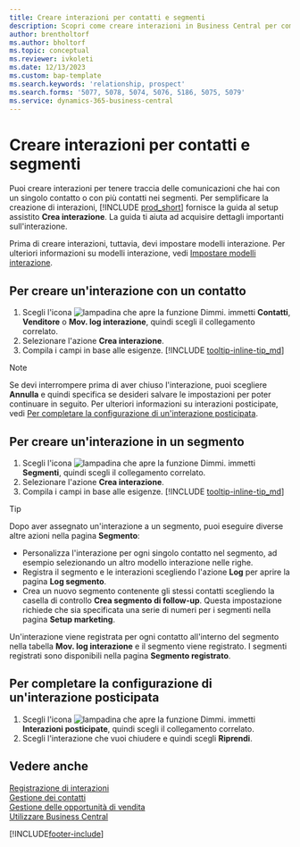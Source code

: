 ```yaml
---
title: Creare interazioni per contatti e segmenti
description: Scopri come creare interazioni in Business Central per comunicazioni intercorse con contatti e segmenti.
author: brentholtorf
ms.author: bholtorf
ms.topic: conceptual
ms.reviewer: ivkoleti
ms.date: 12/13/2023
ms.custom: bap-template
ms.search.keywords: 'relationship, prospect'
ms.search.forms: '5077, 5078, 5074, 5076, 5186, 5075, 5079'
ms.service: dynamics-365-business-central
---
```

# Creare interazioni per contatti e segmenti

Puoi creare interazioni per tenere traccia delle comunicazioni che hai con un singolo contatto o con più contatti nei segmenti. Per semplificare la creazione di interazioni, [!INCLUDE [prod_short](includes/prod_short.md)] fornisce la guida al setup assistito **Crea interazione**. La guida ti aiuta ad acquisire dettagli importanti sull'interazione.

Prima di creare interazioni, tuttavia, devi impostare modelli interazione. Per ulteriori informazioni su modelli interazione, vedi [Impostare modelli interazione](marketing-interactions.md).

## Per creare un'interazione con un contatto

1. Scegli l'icona ![lampadina che apre la funzione Dimmi.](media/ui-search/search_small.png "Informazioni sull'operazione che si desidera eseguire") immetti **Contatti**, **Venditore** o **Mov. log interazione**, quindi scegli il collegamento correlato.
2. Selezionare l'azione **Crea interazione**.
3. Compila i campi in base alle esigenze. [!INCLUDE [tooltip-inline-tip_md](includes/tooltip-inline-tip_md.md)]

> [!NOTE]  
> Se devi interrompere prima di aver chiuso l'interazione, puoi scegliere **Annulla** e quindi specifica se desideri salvare le impostazioni per poter continuare in seguito. Per ulteriori informazioni su interazioni posticipate, vedi [Per completare la configurazione di un'interazione posticipata](#to-finish-setting-up-a-postponed-interaction).

## Per creare un'interazione in un segmento

1. Scegli l'icona ![lampadina che apre la funzione Dimmi.](media/ui-search/search_small.png "Informazioni sull'operazione che si desidera eseguire") immetti **Segmenti**, quindi scegli il collegamento correlato.
2. Selezionare l'azione **Crea interazione**.
3. Compila i campi in base alle esigenze. [!INCLUDE [tooltip-inline-tip_md](includes/tooltip-inline-tip_md.md)]

> [!TIP]
> Dopo aver assegnato un'interazione a un segmento, puoi eseguire diverse altre azioni nella pagina  **Segmento**:
>
> * Personalizza l'interazione per ogni singolo contatto nel segmento, ad esempio selezionando un altro modello interazione nelle righe.  
>* Registra il segmento e le interazioni scegliendo l'azione **Log** per aprire la pagina **Log segmento**.
> * Crea un nuovo segmento contenente gli stessi contatti scegliendo la casella di controllo **Crea segmento di follow-up**. Questa impostazione richiede che sia specificata una serie di numeri per i segmenti nella pagina  **Setup marketing**.

Un'interazione viene registrata per ogni contatto all'interno del segmento nella tabella **Mov. log interazione** e il segmento viene registrato. I segmenti registrati sono disponibili nella pagina **Segmento registrato**.

## Per completare la configurazione di un'interazione posticipata

1. Scegli l'icona ![lampadina che apre la funzione Dimmi.](media/ui-search/search_small.png "Informazioni sull'operazione che si desidera eseguire") immetti **Interazioni posticipate**, quindi scegli il collegamento correlato.
2. Scegli l'interazione che vuoi chiudere e quindi scegli **Riprendi**.

## Vedere anche

[Registrazione di interazioni](marketing-interactions.md)  
[Gestione dei contatti](marketing-contacts.md)  
[Gestione delle opportunità di vendita](marketing-manage-sales-opportunities.md)  
[Utilizzare Business Central](ui-work-product.md)

[!INCLUDE[footer-include](includes/footer-banner.md)]